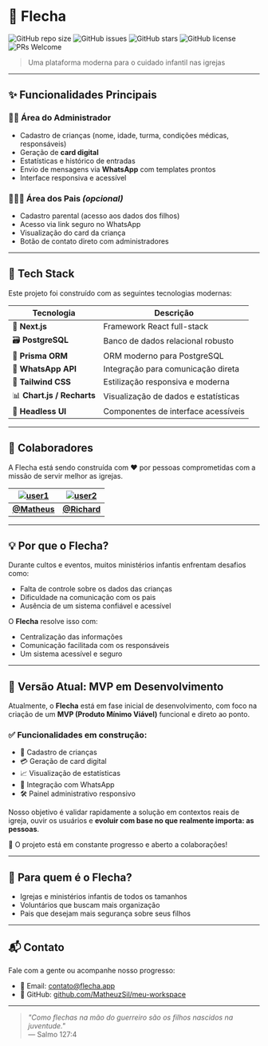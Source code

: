# 🎯 Flecha

![GitHub repo size](https://img.shields.io/github/repo-size/MatheuzSil/meu-workspace?color=4CAF50&style=flat-square)
![GitHub issues](https://img.shields.io/github/issues/MatheuzSil/meu-workspace?style=flat-square)
![GitHub stars](https://img.shields.io/github/stars/MatheuzSil/meu-workspace?style=flat-square)
![GitHub license](https://img.shields.io/github/license/MatheuzSil/meu-workspace?style=flat-square)
![PRs Welcome](https://img.shields.io/badge/PRs-welcome-brightgreen.svg?style=flat-square)

> Uma plataforma moderna para o cuidado infantil nas igrejas

---

## ✨ Funcionalidades Principais

### 👨‍💼 Área do Administrador

- Cadastro de crianças (nome, idade, turma, condições médicas, responsáveis)
- Geração de **card digital**
- Estatísticas e histórico de entradas
- Envio de mensagens via **WhatsApp** com templates prontos
- Interface responsiva e acessível

### 👨‍👩‍👧 Área dos Pais *(opcional)*

- Cadastro parental (acesso aos dados dos filhos)
- Acesso via link seguro no WhatsApp
- Visualização do card da criança
- Botão de contato direto com administradores

---

## 🧱 Tech Stack

Este projeto foi construído com as seguintes tecnologias modernas:

| Tecnologia | Descrição |
|------------|-----------|
| 🧠 **Next.js** | Framework React full-stack |
| 🗃️ **PostgreSQL** | Banco de dados relacional robusto |
| 🔌 **Prisma ORM** | ORM moderno para PostgreSQL |
| 💬 **WhatsApp API** | Integração para comunicação direta |
| 🎨 **Tailwind CSS** | Estilização responsiva e moderna |
| 📊 **Chart.js / Recharts** | Visualização de dados e estatísticas |
| 🧩 **Headless UI** | Componentes de interface acessíveis |

---

## 🙌 Colaboradores

A Flecha está sendo construída com ❤️ por pessoas comprometidas com a missão de servir melhor as igrejas.

| [![user1](https://github.com/MatheuzSil.png?size=80)](https://github.com/MatheuzSil) | [![user2](https://github.com/richardnascimento18.png?size=80)](https://github.com/richardnascimento18) |
|:--:|:--:|
| [**@Matheus**](https://github.com/MatheuzSil) | [**@Richard**](https://github.com/richardnascimento18) |

---

## 💡 Por que o Flecha?

Durante cultos e eventos, muitos ministérios infantis enfrentam desafios como:

- Falta de controle sobre os dados das crianças
- Dificuldade na comunicação com os pais
- Ausência de um sistema confiável e acessível

O **Flecha** resolve isso com:

- Centralização das informações
- Comunicação facilitada com os responsáveis
- Um sistema acessível e seguro

---

## 🚧 Versão Atual: MVP em Desenvolvimento

Atualmente, o **Flecha** está em fase inicial de desenvolvimento, com foco na criação de um **MVP (Produto Mínimo Viável)** funcional e direto ao ponto.

### ✅ Funcionalidades em construção:

- 🧒 Cadastro de crianças
- 💳 Geração de card digital
- 📈 Visualização de estatísticas
- 💬 Integração com WhatsApp
- 🛠️ Painel administrativo responsivo

Nosso objetivo é validar rapidamente a solução em contextos reais de igreja, ouvir os usuários e **evoluir com base no que realmente importa: as pessoas**.

🔄 O projeto está em constante progresso e aberto a colaborações!

---

## 🙏 Para quem é o Flecha?

- Igrejas e ministérios infantis de todos os tamanhos
- Voluntários que buscam mais organização
- Pais que desejam mais segurança sobre seus filhos

---

## 📬 Contato

Fale com a gente ou acompanhe nosso progresso:

- 📧 Email: contato@flecha.app
- 🐙 GitHub: [github.com/MatheuzSil/meu-workspace](https://github.com/MatheuzSil/meu-workspace)

---

> _"Como flechas na mão do guerreiro são os filhos nascidos na juventude."_  
> — Salmo 127:4